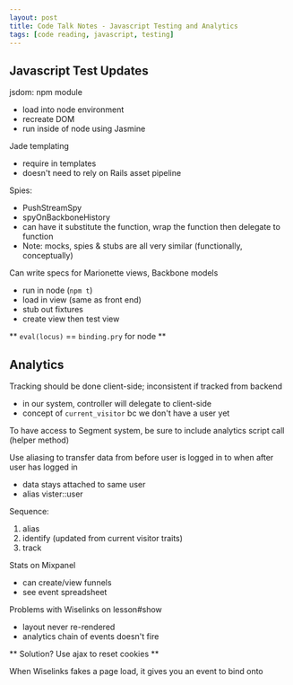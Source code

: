 ```yaml
---
layout: post
title: Code Talk Notes - Javascript Testing and Analytics
tags: [code reading, javascript, testing]
---
```


## Javascript Test Updates

jsdom: npm module  
- load into node environment  
- recreate DOM  
- run inside of node using Jasmine  

Jade templating  
- require in templates  
- doesn't need to rely on Rails asset pipeline  

Spies:  
- PushStreamSpy  
- spyOnBackboneHistory  
- can have it substitute the function, wrap the function then delegate to function  
- Note: mocks, spies & stubs are all very similar (functionally, conceptually)  

Can write specs for Marionette views, Backbone models  
- run in node (`npm t`)  
- load in view (same as front end)  
- stub out fixtures  
- create view then test view  

** `eval(locus)` == `binding.pry` for node **

## Analytics

Tracking should be done client-side; inconsistent if tracked from backend  
- in our system, controller will delegate to client-side  
- concept of `current_visitor` bc we don't have a user yet  

To have access to Segment system, be sure to include analytics script call (helper method)

Use aliasing to transfer data from before user is logged in to when after user has logged in  
- data stays attached to same user  
- alias vister::user  

Sequence:  
1. alias  
2. identify (updated from current visitor traits)  
3. track  

Stats on Mixpanel  
- can create/view funnels  
- see event spreadsheet  

Problems with Wiselinks on lesson#show  
- layout never re-rendered  
- analytics chain of events doesn't fire  

** Solution? Use ajax to reset cookies **

When Wiselinks fakes a page load, it gives you an event to bind onto
